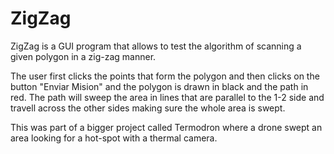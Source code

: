 # ZigZag

ZigZag is a GUI program that allows to test the algorithm of scanning a given polygon in a zig-zag manner.

The user first clicks the points that form the polygon and then clicks on the button "Enviar Mision" and the polygon is drawn in black and the path in red. The path will sweep the area in lines that are parallel to the 1-2 side and travell across the other sides making sure the whole area is swept.

This was part of a bigger project called Termodron where a drone swept an area looking for a hot-spot with a thermal camera.
